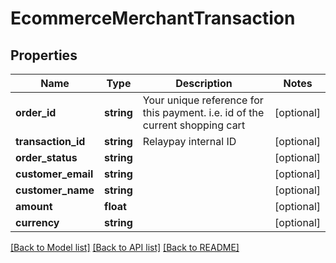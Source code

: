 # EcommerceMerchantTransaction

## Properties
Name | Type | Description | Notes
------------ | ------------- | ------------- | -------------
**order_id** | **string** | Your unique reference for this payment. i.e. id of the current shopping cart | [optional] 
**transaction_id** | **string** | Relaypay internal ID | [optional] 
**order_status** | **string** |  | [optional] 
**customer_email** | **string** |  | [optional] 
**customer_name** | **string** |  | [optional] 
**amount** | **float** |  | [optional] 
**currency** | **string** |  | [optional] 

[[Back to Model list]](../../README.md#documentation-for-models) [[Back to API list]](../../README.md#documentation-for-api-endpoints) [[Back to README]](../../README.md)

